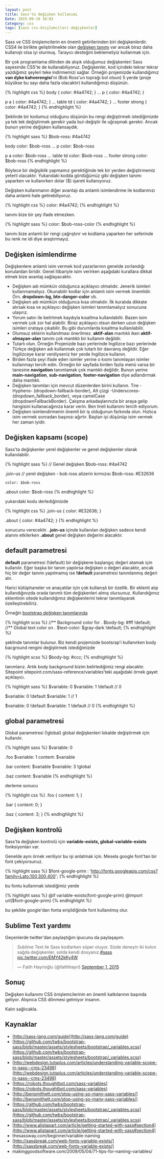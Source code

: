 ```yaml
---
layout: post
title: Sass'ta değişken kullanımı
Date: 2015-09-10 16:03
Category: css
tags: [sass css-önişlemcileri değişkenler]
---
```



Sass ve CSS önişlemcilerin en önemli getirilerinden biri değişkenlerdir. CSS4 ile birlikte geliştirilmekte olan [değişken tanımı](http://www.w3.org/TR/2012/WD-css-variables-20120410/) var ancak biraz daha kullanışlı olsa iyi olurmuş. Tarayıcı desteğini beklemeliyiz kullanmak için.

Bir çok programlama dilinden de alışık olduğumuz değişkenleri Sass sayesinde CSS'te de kullanabiliyoruz. Değişkenler, kod içindeki tekrar tekrar yazdığımız şeyleri teke indirmemizi sağlar. Örneğin projemizde kullandığımız **van dyke kahverengisi**'ni (Bob Ross'un toprağı bol olsun) 5 yerde (proje büyükse bu sayı daha fazla olacaktır) kullandığımızı düşünün. 

{% highlight css %}
body {
    color: #4a4742;
}
...
p {
    color: #4a4742;
}

p a {
    color: #4a4742;
}
...
table td {
    color: #4a4742;
}
...
footer strong {
    color: #4a4742;
}
{% endhighlight %}

Şeklinde bir kodumuz olduğunu düşünün bu rengi değiştirmek istediğimizde ya tek tek değiştirmek gerekir yada bul-değiştir ile uğraşmak gerekir. Ancak bunun yerine değişken kullansaydık.

{% highlight sass %}
$bob-ross: #4a4742

body
    color: $bob-ross
...
p
    color: $bob-ross

p a
    color: $bob-ross
...
table td
    color: $bob-ross
...
footer strong
    color: $bob-ross
{% endhighlight %}

Böylece bir değişiklik yapmamız gerektiğinde tek bir yerden değiştirmemiz yeterli olacaktır. Yukarıdaki kodda gördüğümüz gibi değişken tanımı yaparken ve kullanırken dolar ($) işareti kullanıyoruz. 

Değişken kullanmanın diğer avantajı da anlamlı isimlendirme ile kodlarımızı daha anlamlı hale getirebiliyoruz.

{% highlight css %}
color: #4a4742;
{% endhighlight %}

tanımı bize bir şey ifade etmezken.

{% highlight sass %}
color: $bob-ross-color
{% endhighlight %}

tanımı bize anlamlı bir rengi çağrıştırır ve kodlama yaparken her seferinde bu renk ne idi diye araştırmayız.

## Değişken isimlendirme

Değişkenlere anlamlı isim vermek kod yazarlarının genelde zorlandığı konulardan biridir. Genel itibariyle isim verirken aşağıdaki kurallara dikkat etmek bize avantaj sağlayacaktır.

 - Değişken adı mümkün olduğunca açıklayıcı olmalıdır. Jenerik isimleri kullanmamalıyız. Okunabilir kodlar için anlamlı isim vermek önemlidir. Örn. **dropdown-bg, btn-danger-color** vb.
 - Değişken adı mümkün olduğunca kısa olmalıdır. İlk kuralıda dikkate alırsak kısa ve açıklayıcı değişken isimleri tanımlamalıyız sonucuna ulaşırız. 
 - Yorum satırı ile belirtmek kaydıyla kısaltma kullanılabilir. Bazen isim vermek çok zor hal alabilir. Biraz açıklayıcı olsun derken uzun değişken isimleri orataya çıkabilir. Bu gibi durumlarda kısaltma kullanılabilir.
 - Olumsuz eklerin kullanılması önerilmez. **aktif-alan** mantıklı iken **aktif-olmayan-alan** tanımı çok mantıklı bir kullanım değildir.
 - Tutarlı olun. Örneğin Projenizde bazı yerlerinde İngilizce bazı yerlerinde Türkçe değişken adı kullanmak çok tutarlı bir davranış değildir. Eğer İngilizceye karar verdiyseniz her yerde İngilizce kullanın.
 - Birden fazla şeyi ifade eden isimler yerine o kısmı tanımlayan isimler kullanmayı tercih edin. Örneğin bir sayfada birden fazla menü varsa bir tanesine **navigation** tanımlamak çok mantıklı değildir. Bunun yerine **main-navigation**, **sub-navigation**, **footer-navigation** diye adlandırmak daha mantıklı.
 - Değişken tanımları için mevcut düzenlerden birini kullanın. Tire -Hyphens- (dropdown-fallback-border), Alt çizgi -Underscores- (dropdown_fallback_border), veya camelCase  (dropdownFallbackBorder).  Çalışma arkadaşlarınızla bir araya gelip hangisini kullanacağınıza karar verin. Ben tireli kullanımı tercih ediyorum.
 - Değişken isimlendirmenin önemli bir iş olduğunun farkında olun. Hızlıca isim vermek sonradan başınızı ağırtır. Baştan iyi düşünüp isim vermek her zaman iyidir.

## Değişken kapsamı (scope)

Sass'ta değişkenler yerel değişkenler ve genel değişkenler olarak kullanılabilir.

{% highlight sass %}
// Genel değişken
$bob-ross: #4a4742

.join-us
    // yerel değişken - bob ross alizerin kırmızısı
    $bob-ross: #E32636

    color: $bob-ross

.about
    color: $bob-ross
{% endhighlight %}
        
yukarıdaki kodu derlediğimizde

{% highlight css %}
.join-us {
  color: #E32636;
}

.about {
  color: #4a4742;
}
{% endhighlight %}

sonucunu verecektir. **.join-us** içinde kullanılan değişken sadece kendi alanını etkilerken **.about** genel değişken değerini alacaktır.

## default parametresi

**default** parametresi (!default) bir değişkene başlangıç değeri atamak için kullanılır. Eğer başka bir tanım yapılırsa değişken o değeri alacaktır, ancak hiç bir değer tanımı yapılmamış ise **!default** parametresi tanımlanmış değeri alır.

Harici kütüphaneler ve anaçatılar için çok kullanışlı bir özellik. Bir eklenti alıp kullandığınızda orada tanımlı tüm değişkenleri almış olursunuz. Kullandığımız eklentinin sitede kullandığımız değişkenlerini tekrar tanımlayarak özelleştirebiliriz. 

Örneğin [bootstrap değişken tanımlarında](https://github.com/twbs/bootstrap-sass/blob/master/assets/stylesheets/bootstrap/_variables.scss)

{% highlight scss %}
//** Background color for <body>.
$body-bg: #fff !default;
//** Global text color on <body>.
$text-color: $gray-dark !default;
{% endhighlight %}

şeklinde tanımlar bulunur. Biz kendi projemizde bootsrap'i kullanırken body bacground rengini değiştirmek istediğimizde 

{% highlight scss %}
$body-bg: #ccc;
{% endhighlight %}

tanımlarız. Artık body background bizim belirlediğimiz rengi alacaktır. Sitepoint sitepoint.com/sass-reference/variables'teki aşağıdaki örnek gayet açıklayıcı.

{% highlight sass %}
$variable: 0
$variable: 1 !default
// 0

$variable: 0 !default
$variable: 1
// 1

$variable: 0 !default
$variable: 1 !default
// 0
{% endhighlight %}

## global parametresi 

Global parametresi (!global) global değişkenleri lokalde değiştirmek için kullanılır.

{% highlight sass %}
$variable: 0

.foo
    $variable: 1
    content: $variable

.bar
    content: $variable
    $variable: 3 !global

.baz
    content: $variable
{% endhighlight %}

derleme sonucu

{% highlight css %}
.foo {
  content: 1;
}

.bar {
  content: 0;
}

.baz {
  content: 3;
}
{% endhighlight %}

## Değişken kontrolü

Sass'ta değişken kontrolü için **variable-exists, global-variable-exists** fonksiyonları var. 

Genelde aynı örnek veriliyor bu işi anlatmak için. Mesela google font'tan bir font çekiyorsunuz. 

{% highlight sass %}
$font-google-prim : 'http://fonts.googleapis.com/css?family=Lato:100,300,400';
{% endhighlight %}

bu fontu kullanmak istediğimiz yerde

{% highlight sass %}
@if variable-exists(font-google-prim)
  @import url($font-google-prim)
{% endhighlight %}

bu şekilde google'dan fonta erişildiğinde font kullanılmış olur.

## Sublime Text yardımı

Geçenlerde twitter'dan paylaştığım ipucunu da paylaşayım.

<blockquote class="twitter-tweet" data-partner="tweetdeck"><p lang="tr" dir="ltr">Sublime Text ile Sass kodlarken süper oluyor. Sizde deneyin iki kolon sağda değişkenler, solda kendi dosyanız.<a href="https://twitter.com/hashtag/sass?src=hash">#sass</a> <a href="http://t.co/EMY42kKy4W">pic.twitter.com/EMY42kKy4W</a></p>&mdash; Fatih Hayrioğlu (@fatihhayri) <a href="https://twitter.com/fatihhayri/status/638647716323721216">September 1, 2015</a></blockquote>
<script async src="//platform.twitter.com/widgets.js" charset="utf-8"></script>

## Sonuç

Değişken kullanımı CSS önişlemcilerinin en önemli katkılarının başında geliyor. Alışınca CSS dönmesi gelmiyor insanın. 

Kalın sağlıcakla.

## Kaynaklar

 - [http://sass-lang.com/guide](http://sass-lang.com/guide)
 - [https://github.com/twbs/bootstrap-sass/blob/master/assets/stylesheets/bootstrap/_variables.scss](https://github.com/twbs/bootstrap-sass/blob/master/assets/stylesheets/bootstrap/_variables.scss)
 - [http://webdesign.tutsplus.com/articles/understanding-variable-scope-in-sass--cms-23498](http://webdesign.tutsplus.com/articles/understanding-variable-scope-in-sass--cms-23498)
 - [https://robots.thoughtbot.com/sass-variables](https://robots.thoughtbot.com/sass-variables)
 - [http://bensmithett.com/stop-using-so-many-sass-variables/](http://bensmithett.com/stop-using-so-many-sass-variables/)
 - [https://github.com/twbs/bootstrap-sass/blob/master/assets/stylesheets/bootstrap/_variables.scss](https://github.com/twbs/bootstrap-sass/blob/master/assets/stylesheets/bootstrap/_variables.scss)
 - [http://www.alistapart.com/article/getting-started-with-sass#section4](http://www.alistapart.com/article/getting-started-with-sass#section4)
 - thesassway.com/beginner/variable-naming
 - [http://sassbreak.com/web-fonts-variable-exists/](http://sassbreak.com/web-fonts-variable-exists/)
 - makinggoodsoftware.com/2009/05/04/71-tips-for-naming-variables/